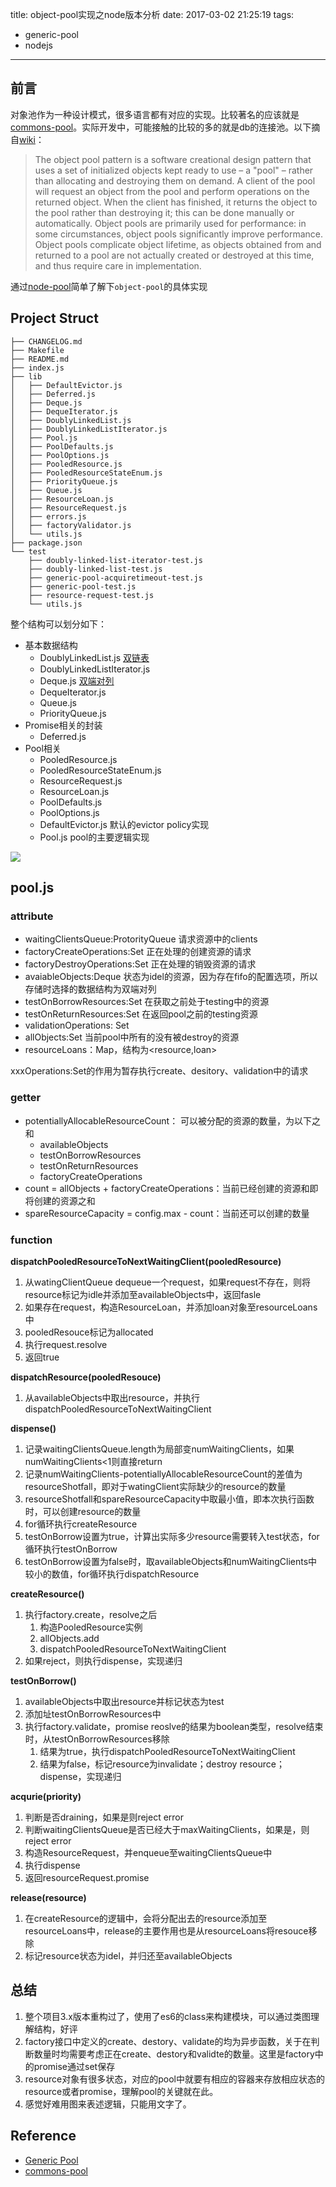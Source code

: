 title: object-pool实现之node版本分析
date: 2017-03-02 21:25:19
tags:

- generic-pool
- nodejs

---

## 前言

对象池作为一种设计模式，很多语言都有对应的实现。比较著名的应该就是[commons-pool](https://github.com/apache/commons-pool)。实际开发中，可能接触的比较的多的就是db的连接池。以下摘自[wiki](https://en.wikipedia.org/wiki/Object_pool_pattern)：

>	The object pool pattern is a software creational design pattern that uses a set of initialized objects kept ready to use – a "pool" – rather than allocating and destroying them on demand. A client of the pool will request an object from the pool and perform operations on the returned object. When the client has finished, it returns the object to the pool rather than destroying it; this can be done manually or automatically.
>	Object pools are primarily used for performance: in some circumstances, object pools significantly improve performance. Object pools complicate object lifetime, as objects obtained from and returned to a pool are not actually created or destroyed at this time, and thus require care in implementation.

通过[node-pool](https://github.com/coopernurse/node-pool)简单了解下`object-pool`的具体实现

## Project Struct

```
├── CHANGELOG.md
├── Makefile
├── README.md
├── index.js
├── lib
│   ├── DefaultEvictor.js
│   ├── Deferred.js
│   ├── Deque.js
│   ├── DequeIterator.js
│   ├── DoublyLinkedList.js
│   ├── DoublyLinkedListIterator.js
│   ├── Pool.js
│   ├── PoolDefaults.js
│   ├── PoolOptions.js
│   ├── PooledResource.js
│   ├── PooledResourceStateEnum.js
│   ├── PriorityQueue.js
│   ├── Queue.js
│   ├── ResourceLoan.js
│   ├── ResourceRequest.js
│   ├── errors.js
│   ├── factoryValidator.js
│   └── utils.js
├── package.json
└── test
    ├── doubly-linked-list-iterator-test.js
    ├── doubly-linked-list-test.js
    ├── generic-pool-acquiretimeout-test.js
    ├── generic-pool-test.js
    ├── resource-request-test.js
    └── utils.js
```

整个结构可以划分如下：
* 基本数据结构
	* DoublyLinkedList.js [双链表](https://en.wikipedia.org/wiki/Doubly_linked_list)
	* DoublyLinkedListIterator.js
	* Deque.js [双端对列](https://en.wikipedia.org/wiki/Double-ended_queue)
	* DequeIterator.js
	* Queue.js 
	* PriorityQueue.js
* Promise相关的封装
	* Deferred.js
* Pool相关
	* PooledResource.js
	* PooledResourceStateEnum.js
	* ResourceRequest.js
	* ResourceLoan.js
	* PoolDefaults.js
	* PoolOptions.js
	* DefaultEvictor.js 默认的evictor policy实现
	* Pool.js pool的主要逻辑实现

![](/images/generic-pool.jpeg)

## pool.js

### attribute

* waitingClientsQueue:ProtorityQueue 请求资源中的clients
* factoryCreateOperations:Set<Promise> 正在处理的创建资源的请求
* factoryDestroyOperations:Set<Promise> 正在处理的销毁资源的请求
* avaiableObjects:Deque 状态为idel的资源，因为存在fifo的配置选项，所以存储时选择的数据结构为双端对列
* testOnBorrowResources:Set 在获取之前处于testing中的资源
* testOnReturnResources:Set 在返回pool之前的testing资源
* validationOperations: Set<Promise>
* allObjects:Set 当前pool中所有的没有被destroy的资源
* resourceLoans：Map，结构为<resource,loan>

xxxOperations:Set<Promise>的作用为暂存执行create、desitory、validation中的请求

### getter

* potentiallyAllocableResourceCount： 可以被分配的资源的数量，为以下之和
	* availableObjects
	* testOnBorrowResources
	* testOnReturnResources
	* factoryCreateOperations
* count = allObjects + factoryCreateOperations：当前已经创建的资源和即将创建的资源之和
* spareResourceCapacity = config.max - count：当前还可以创建的数量

### function

**dispatchPooledResourceToNextWaitingClient(pooledResource)**

1. 从watingClientQueue dequeue一个request，如果request不存在，则将resource标记为idle并添加至availableObjects中，返回fasle
2. 如果存在request，构造ResourceLoan，并添加loan对象至resourceLoans中
3. pooledResouce标记为allocated
4. 执行request.resolve
5. 返回true

**dispatchResource(pooledResouce)**
	
1. 从availableObjects中取出resource，并执行dispatchPooledResourceToNextWaitingClient

**dispense()**

1. 记录waitingClientsQueue.length为局部变numWaitingClients，如果numWaitingClients<1则直接return
2. 记录numWaitingClients-potentiallyAllocableResourceCount的差值为resourceShotfall，即对于watingClient实际缺少的resource的数量
3. resourceShotfall和spareResourceCapacity中取最小值，即本次执行函数时，可以创建resource的数量
4. for循环执行createResource
5. testOnBorrow设置为true，计算出实际多少resource需要转入test状态，for循环执行testOnBorrow
6. testOnBorrow设置为false时，取availableObjects和numWaitingClients中较小的数值，for循环执行dispatchResource

**createResource()**

1. 执行factory.create，resolve之后
	1. 构造PooledResource实例
	2. allObjects.add
	3. dispatchPooledResourceToNextWaitingClient
2. 如果reject，则执行dispense，实现递归

**testOnBorrow()**

1. availableObjects中取出resource并标记状态为test
2. 添加址testOnBorrowResources中
3. 执行factory.validate，promise reoslve的结果为boolean类型，resolve结束时，从testOnBorrowResources移除
	1. 结果为true，执行dispatchPooledResourceToNextWaitingClient
	2. 结果为false，标记resource为invalidate；destroy resource；dispense，实现递归

**acqurie(priority)**

1. 判断是否draining，如果是则reject error
2. 判断waitingClientsQueue是否已经大于maxWaitingClients，如果是，则reject error
3. 构造ResourceRequest，并enqueue至waitingClientsQueue中
4. 执行dispense
5. 返回resourceRequest.promise

**release(resource)**

1. 在createResource的逻辑中，会将分配出去的resource添加至resourceLoans中，release的主要作用也是从resourceLoans将resouce移除
2. 标记resource状态为idel，并归还至availableObjects

## 总结

1. 整个项目3.x版本重构过了，使用了es6的class来构建模块，可以通过类图理解结构，好评
2. factory接口中定义的create、destory、validate的均为异步函数，关于在判断数量时均需要考虑正在create、destory和validte的数量。这里是factory中的promise通过set保存
3. resource对象有很多状态，对应的pool中就要有相应的容器来存放相应状态的resource或者promise，理解pool的关键就在此。
4. 感觉好难用图来表述逻辑，只能用文字了。

## Reference

* [Generic Pool](https://github.com/coopernurse/node-pool)
* [commons-pool](https://github.com/apache/commons-pool)


